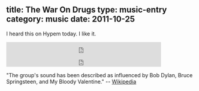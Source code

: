 title: The War On Drugs
type: music-entry
category: music
date: 2011-10-25
---

I heard this on Hypem today. I like it.

<iframe src="http://soundowl.com/embed/17tt" width="413" height="33" frameborder="0" scrolling="no"><a href="http://soundowl.com/track/17tt/war-on-drugs-come-to-the-city">Download The War On Drugs Come To The City</a></iframe><br>

<iframe src="http://soundowl.com/embed/686" width="413" height="33" frameborder="0" scrolling="no"><a href="http://soundowl.com/track/686/the-war-on-drugs-comin-through">Download The War On Drugs Comin Through</a></iframe><br>

"The group's sound has been described as influenced by Bob Dylan, Bruce Springsteen, and My Bloody Valentine." -- [Wikipedia][wiki]

[wiki]:http://en.wikipedia.org/wiki/The_War_on_Drugs_(band)
